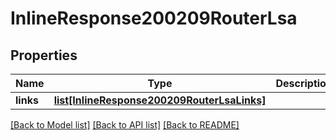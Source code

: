 # InlineResponse200209RouterLsa

## Properties
Name | Type | Description | Notes
------------ | ------------- | ------------- | -------------
**links** | [**list[InlineResponse200209RouterLsaLinks]**](InlineResponse200209RouterLsaLinks.md) |  | [optional] 

[[Back to Model list]](../README.md#documentation-for-models) [[Back to API list]](../README.md#documentation-for-api-endpoints) [[Back to README]](../README.md)

